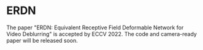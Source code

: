 # ERDN
The paper "ERDN: Equivalent Receptive Field Deformable Network for Video Deblurring" is accepted by ECCV 2022. The code and camera-ready paper will be released soon.
